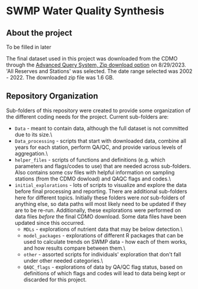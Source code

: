 # SWMP Water Quality Synthesis

## About the project

To be filled in later

The final dataset used in this project was downloaded from the CDMO through the [Advanced Query System, Zip download option](https://cdmo.baruch.sc.edu/aqs/zips.cfm "link to AQS zip download page") on 8/29/2023. 'All Reserves and Stations' was selected. The date range selected was 2002 - 2022. The downloaded zip file was 1.6 GB.

## Repository Organization

Sub-folders of this repository were created to provide some organization of the different coding needs for the project. Current sub-folders are:

-   `Data` - meant to contain data, although the full dataset is not committed due to its size.\
-   `Data_processing` - scripts that start with downloaded data, combine all years for each station, perform QA/QC, and provide various levels of aggregation.\
-   `helper_files` - scripts of functions and definitions (e.g. which parameters and flags/codes to use) that are needed across sub-folders. Also contains some csv files with helpful information on sampling stations (from the CDMO dowload) and QAQC flags and codes.\
-   `initial_explorations` - lots of scripts to visualize and explore the data before final processing and reporting. There are additional sub-folders here for different topics. Initially these folders were *not* sub-folders of anything else, so data paths will most likely need to be updated if they are to be re-run. Additionally, these explorations were performed on data files *before* the final CDMO download. Some data files have been updated since this occurred.
    -   `MDLs` - explorations of nutrient data that may be below detection.\
    -   `model_packages` - explorations of different R packages that can be used to calculate trends on SWMP data - how each of them works, and how results compare between them.\
    -   `other` - assorted scripts for individuals' exploration that don't fall under other needed categories.\
    -   `QAQC_flags` - explorations of data by QA/QC flag status, based on definitions of which flags and codes will lead to data being kept or discarded for this project.
